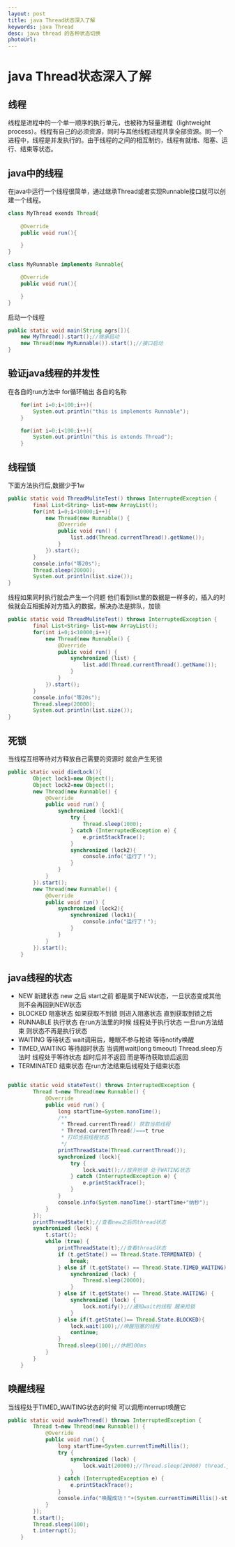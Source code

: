 ```yaml
---
layout: post
title: java Thread状态深入了解
keywords: java Thread 
desc: java thread 的各种状态切换
photoUrl:
---
```


# java Thread状态深入了解

## 线程

线程是进程中的一个单一顺序的执行单元，也被称为轻量进程（lightweight process）。线程有自己的必须资源，同时与其他线程进程共享全部资源。同一个进程中，线程是并发执行的。由于线程的之间的相互制约，线程有就绪、阻塞、运行、结束等状态。

## java中的线程

在java中运行一个线程很简单，通过继承Thread或者实现Runnable接口就可以创建一个线程。
```java
class MyThread exends Thread{
	
	@Override
	public void run(){

	}
}

class MyRunnable implements Runnable{

	@Override
	public void run(){

	}	
}
```
启动一个线程
```java
public static void main(String agrs[]){
	new MyThread().start();//继承启动
	new Thread(new MyRunnable()).start();//接口启动
}

```

## 验证java线程的并发性
在各自的run方法中 for循环输出 各自的名称
```java
	for(int i=0;i<100;i++){
		System.out.println("this is implements Runnable");
    }

    for(int i=0;i<100;i++){
		System.out.println("this is extends Thread");
    }
```

## 线程锁
下面方法执行后,数据少于1w
```java
public static void ThreadMuliteTest() throws InterruptedException {
        final List<String> list=new ArrayList();
        for(int i=0;i<10000;i++){
            new Thread(new Runnable() {
                @Override
                public void run() {
                    list.add(Thread.currentThread().getName());
                }
            }).start();
        }
        console.info("等20s");
        Thread.sleep(20000);
        System.out.println(list.size());
}
```
线程如果同时执行就会产生一个问题 他们看到list里的数据是一样多的，插入的时候就会互相抵掉对方插入的数据，解决办法是排队，加锁
```java
public static void ThreadMuliteTest() throws InterruptedException {
        final List<String> list=new ArrayList();
        for(int i=0;i<10000;i++){
            new Thread(new Runnable() {
                @Override
                public void run() {
                	synchronized (list) {
                    	list.add(Thread.currentThread().getName());
                	}
                }
            }).start();
        }
        console.info("等20s");
        Thread.sleep(20000);
        System.out.println(list.size());
}

```

## 死锁

当线程互相等待对方释放自己需要的资源时 就会产生死锁

```java
public static void diedLock(){
        Object lock1=new Object();
        Object lock2=new Object();
        new Thread(new Runnable() {
            @Override
            public void run() {
                synchronized (lock1){
                    try {
                        Thread.sleep(1000);
                    } catch (InterruptedException e) {
                        e.printStackTrace();
                    }
                    synchronized (lock2){
                        console.info("运行了！");
                    }
                }
            }
        }).start();
        new Thread(new Runnable() {
            @Override
            public void run() {
                synchronized (lock2){
                    synchronized (lock1){
                        console.info("运行了！");
                    }
                }
            }
        }).start();
    }
```
## java线程的状态

* NEW 新建状态 
   new 之后 start之前 都是属于NEW状态，一旦状态变成其他 则不会再回到NEW状态
* BLOCKED 阻塞状态
	如果获取不到锁 则进入阻塞状态 直到获取到锁之后
* RUNNABLE 执行状态
	在run方法里的时候 线程处于执行状态 一旦run方法结束 则状态不再是执行状态
* WAITING 等待状态
	wait调用后，睡眠不参与抢锁 等待notify唤醒
* TIMED_WAITING 等待超时状态
	当调用wait(long timeout) Thread.sleep方法时 线程处于等待状态 超时后并不返回 而是等待获取锁后返回
* TERMINATED 结束状态
    在run方法结束后线程处于结束状态

```java

public static void stateTest() throws InterruptedException {
        Thread t=new Thread(new Runnable() {
            @Override
            public void run() {
                long startTime=System.nanoTime();
                /**
                 * Thread.currentThread() 获取当前线程
                 * Thread.currentThread()===t true
                 * 打印当前线程状态
                 */
                printThreadState(Thread.currentThread());
                synchronized (lock){
                    try {
                        lock.wait();//放弃抢锁 处于WATING状态
                    } catch (InterruptedException e) {
                        e.printStackTrace();
                    }
                }
                console.info(System.nanoTime()-startTime+"纳秒");
            }
        });
        printThreadState(t);//查看new之后的thread状态
        synchronized (lock) {
            t.start();
            while (true) {
                printThreadState(t);//查看thread状态
                if (t.getState() == Thread.State.TERMINATED) {
                    break;
                } else if (t.getState() == Thread.State.TIMED_WAITING) {
                    synchronized (lock) {
                        Thread.sleep(20000);
                    }
                } else if (t.getState() == Thread.State.WAITING) {
                    synchronized (lock) {
                        lock.notify();//通知wait的线程 醒来抢锁
                    }
                } else if(t.getState()== Thread.State.BLOCKED){
                    lock.wait(100);//唤醒阻塞的线程
                    continue;
                }
                Thread.sleep(100);//休眠100ms
            }
        }
    }

```

## 唤醒线程

当线程处于TIMED_WAITING状态的时候 可以调用interrupt唤醒它
```java
public static void awakeThread() throws InterruptedException {
        Thread t=new Thread(new Runnable() {
            @Override
            public void run() {
                long startTime=System.currentTimeMillis();
                try {
                    synchronized (lock) {
                        lock.wait(20000);//Thread.sleep(20000) thread.join()
                    }
                } catch (InterruptedException e) {
                    e.printStackTrace();
                }
                console.info("唤醒成功！"+(System.currentTimeMillis()-startTime)+"s");
            }
        });
        t.start();
        Thread.sleep(100);
        t.interrupt();
    }
```